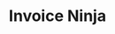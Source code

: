---
codehost: https://github.com/invoiceninja/invoiceninja
facebook: https://facebook.com/invoiceninja
logohandle: invoiceninja
sort: invoiceninja
title: Invoice Ninja
twitter: https://x.com/invoiceninja
website: https://www.invoiceninja.com/
youtube: https://youtube.com/channel/UCXAHcBvhW05PDtWYIq7WDFA
---